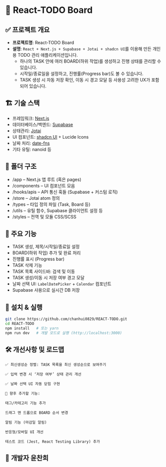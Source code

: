 #  📑 React-TODO Board

## ✅ 프로젝트 개요
- **프로젝트명**: React-TODO Board  
- **설명**: `React + Next.js + Supabase + Jotai + shadcn UI`를 이용해 만든 개인용 TODO 관리 애플리케이션입니다.  
  - 하나의 TASK 안에 여러 BOARD(하위 작업)를 생성하고 진행 상태를 관리할 수 있습니다.  
  - 시작일/종료일을 설정하고, 진행률(Progress bar)도 볼 수 있습니다.  
  - TASK 생성 시 자동 저장 확인, 이동 시 경고 모달 등 사용성 고려한 UX가 포함되어 있습니다.

## 🏗 기술 스택
- 프레임워크: [Next.js](https://nextjs.org/)  
- 데이터베이스/백엔드: [Supabase](https://supabase.com/)  
- 상태관리: [Jotai](https://jotai.org/)  
- UI 컴포넌트: [shadcn UI](https://ui.shadcn.com/) + Lucide Icons  
- 날짜 처리: [date-fns](https://date-fns.org/)  
- 기타 유틸: nanoid 등

## 📂 폴더 구조
- /app – Next.js 앱 루트 (혹은 pages)
- /components – UI 컴포넌트 모음
- /hooks/apis – API 통신 훅들 (Supabase + 커스텀 로직)
- /store – Jotai atom 정의
- /types – 타입 정의 파일 (Task, Board 등)
- /utils – 유틸 함수, Supabase 클라이언트 설정 등
- /styles – 전역 및 모듈 CSS/SCSS


## 🔧 주요 기능
- TASK 생성, 제목/시작일/종료일 설정  
- BOARD(하위 작업) 추가 및 완료 처리  
- 진행률 표시 (Progress bar)  
- TASK 삭제 기능  
- TASK 목록 사이드바: 검색 및 이동  
- TASK 생성/이동 시 저장 여부 경고 모달  
- 날짜 선택 UI: `LabelDatePicker` + `Calendar` 컴포넌트  
- Supabase 사용으로 실시간 DB 저장

## 📌 설치 & 실행
```bash
git clone https://github.com/chanhui0829/REACT-TODO.git
cd REACT-TODO
npm install   # 또는 yarn
npm run dev   # 개발 모드로 실행 (http://localhost:3000)
```
## 🛠 개선사항 및 로드맵
```
✅ 최신생성순 정렬: TASK 목록을 최신 생성순으로 보여주기

✅ 입력 변경 시 ‘저장 여부’ 상태 관리 개선

✅ 날짜 선택 UI 자동 닫힘 구현

📌 향후 추가할 기능:

태그/카테고리 기능 추가

드래그 앤 드롭으로 BOARD 순서 변경

알림 기능 (마감일 알림)

반응형/모바일 UI 개선

테스트 코드 (Jest, React Testing Library) 추가
```
## 🧾 개발자 윤찬희

